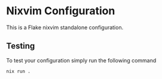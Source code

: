 # Nixvim Configuration

This is a Flake nixvim standalone configuration.


## Testing

To test your configuration simply run the following command

```
nix run .
```
